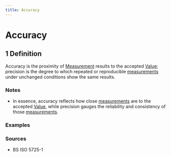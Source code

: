 ```yaml
---
title: Accuracy
---
```


# Accuracy

## 1 Definition

Accuracy is the proximity of [Measurement](../measurement) results to the accepted [Value](../value); precision is the degree to which repeated or reproducible [measurements](../measurement) under unchanged conditions show the same results.

### Notes
- In essence, accuracy reflects how close [measurements](../measurement) are to the accepted [Value](../value), while precision gauges the reliability and consistency of those [measurements](../measurement).

### Examples 

### Sources
- BS ISO 5725-1
